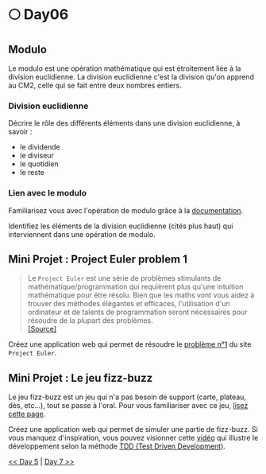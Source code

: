 # 🌕 Day06

## Modulo

Le modulo est une opération mathématique qui est étroitement liée à la division euclidienne. La division euclidienne c'est la division qu'on apprend au CM2, celle qui se fait entre deux nombres entiers.

### Division euclidienne

Décrire le rôle des différents éléments dans une division euclidienne, à savoir :
 - le dividende
 - le diviseur
 - le quotidien
 - le reste

### Lien avec le modulo

Familiarisez vous avec l'opération de modulo grâce à la [documentation](https://developer.mozilla.org/fr/docs/Web/JavaScript/Reference/Operators/Remainder).

Identifiez les éléments de la division euclidienne (cités plus haut) qui interviennent dans une opération de modulo.

## Mini Projet : Project Euler problem 1

> Le `Project Euler` est une série de problèmes stimulants de mathématique/programmation qui requièrent plus qu'une intuition mathématique pour être résolu. Bien que les maths vont vous aidez à trouver des méthodes élégantes et efficaces, l'utilisation d'un ordinateur et de talents de programmation seront nécessaires pour résoudre de la plupart des problèmes.  
> [[Source]](https://projecteuler.net/)
 
Créez une application web qui permet de résoudre le [problème n°1](https://projecteuler.net/problem=1) du site `Project Euler`.

## Mini Projet : Le jeu fizz-buzz

Le jeu fizz-buzz est un jeu qui n'a pas besoin de support (carte, plateau, dès, etc...), tout se passe à l'oral. Pour vous familiariser avec ce jeu, [lisez cette page](https://www.jesuisanimateur.fr/jeux/editorialparagraph/list/petits-jeux/jeux-en-ronde/fizz-buzz/).

Créez une application web qui permet de simuler une partie de fizz-buzz. Si vous manquez d'inspiration, vous pouvez visionner cette [vidéo](https://www.youtube.com/watch?v=nbSaq_ykOl4) qui illustre le développement selon la méthode [TDD (Test Driven Development)](https://fr.wikipedia.org/wiki/Test_driven_development).

[<< Day 5](../day_05/day_05.md) | [Day 7 >>](../day_07/day_07.md)
